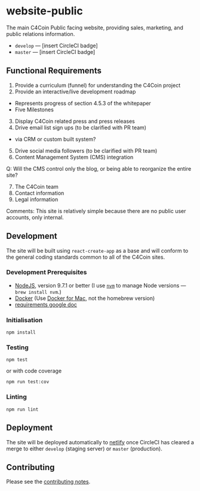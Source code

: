 # website-public

The main C4Coin Public facing website, providing sales, marketing, and public relations information.

* `develop` — [insert CircleCI badge]
* `master` — [insert CircleCI badge]

## Functional Requirements

1. Provide a curriculum (funnel) for understanding the C4Coin project
2. Provide an interactive/live development roadmap

  - Represents progress of section 4.5.3 of the whitepaper
  - Five Milestones

3. Display C4Coin related press and press releases
4. Drive email list sign ups (to be clarified with PR team)

  - via CRM or custom built system?

5. Drive social media followers (to be clarified with PR team)
6. Content Management System (CMS) integration

  Q:  Will the CMS control only the blog, or being able to reorganize the entire site?

7. The C4Coin team
8. Contact information
9. Legal information

Comments: This site is relatively simple because there are no public user accounts, only internal.

## Development

The site will be built using `react-create-app` as a base and will conform to the general coding standards common to all of the C4Coin sites.

### Development Prerequisites

* [NodeJS](htps://nodejs.org), version 9.7.1 or better (I use [`nvm`](https://github.com/creationix/nvm) to manage Node versions — `brew install nvm`.)
* [Docker](https://www.docker.com) (Use [Docker for Mac](https://docs.docker.com/docker-for-mac/), not the homebrew version)
* [requirements google doc](https://docs.google.com/document/d/1s8kTfWc2VzSOXft3Zky7qowFLgNo9YIWEHuVV09LWXs)

### Initialisation

    npm install

### Testing

    npm test

or with code coverage

    npm run test:cov

### Linting

    npm run lint

## Deployment

The site will be deployed automatically to [netlify](https://netlify.com) once CircleCI has cleared a merge to either `develop` (staging server) or `master` (production).

## Contributing

Please see the [contributing notes](CONTRIBUTING.md).
